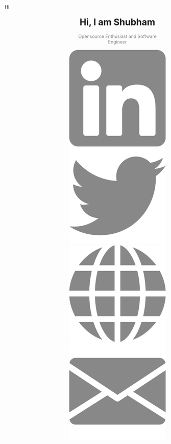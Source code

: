 <div style="display: grid; grid-template-columns: 40% 60%;">
<div>
Hi
</div>

<div style="text-align: center;">
<div>
<h1>Hi, I am Shubham</h1>
<span style="color: #888;">Opensource Enthusiast and Software Engineer</span>
</div>
<br />
<div>
<img src="./icons/linkedin.svg" />
<img src="./icons/twitter.svg" />
<img src="./icons/world.svg" />
<img src="./icons/email.svg" />
</div>
</div>
</div>